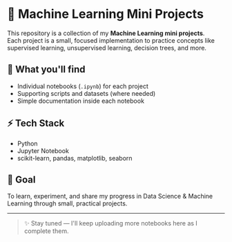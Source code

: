 # 🧠 Machine Learning Mini Projects

This repository is a collection of my **Machine Learning mini projects**.  
Each project is a small, focused implementation to practice concepts like supervised learning, unsupervised learning, decision trees, and more.  

## 📂 What you'll find
- Individual notebooks (`.ipynb`) for each project  
- Supporting scripts and datasets (where needed)  
- Simple documentation inside each notebook  


## ⚡ Tech Stack
- Python  
- Jupyter Notebook  
- scikit-learn, pandas, matplotlib, seaborn  

## 🎯 Goal
To learn, experiment, and share my progress in Data Science & Machine Learning through small, practical projects.  

---

> ✨ Stay tuned — I'll keep uploading more notebooks here as I complete them.

